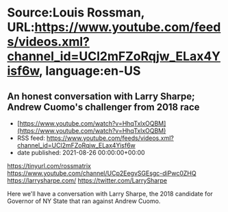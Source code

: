 # Source:Louis Rossman, URL:https://www.youtube.com/feeds/videos.xml?channel_id=UCl2mFZoRqjw_ELax4Yisf6w, language:en-US

## An honest conversation with Larry Sharpe; Andrew Cuomo's challenger from 2018 race
 - [https://www.youtube.com/watch?v=HhqTxlxOQBM](https://www.youtube.com/watch?v=HhqTxlxOQBM)
 - RSS feed: https://www.youtube.com/feeds/videos.xml?channel_id=UCl2mFZoRqjw_ELax4Yisf6w
 - date published: 2021-08-26 00:00:00+00:00

https://tinyurl.com/rossmatrix
https://www.youtube.com/channel/UCp2EegvSGEsgc-diPwc0ZHQ
https://larrysharpe.com/
https://twitter.com/LarrySharpe

Here we'll have a conversation with Larry Sharpe, the 2018 candidate for Governor of NY State that ran against Andrew Cuomo.

